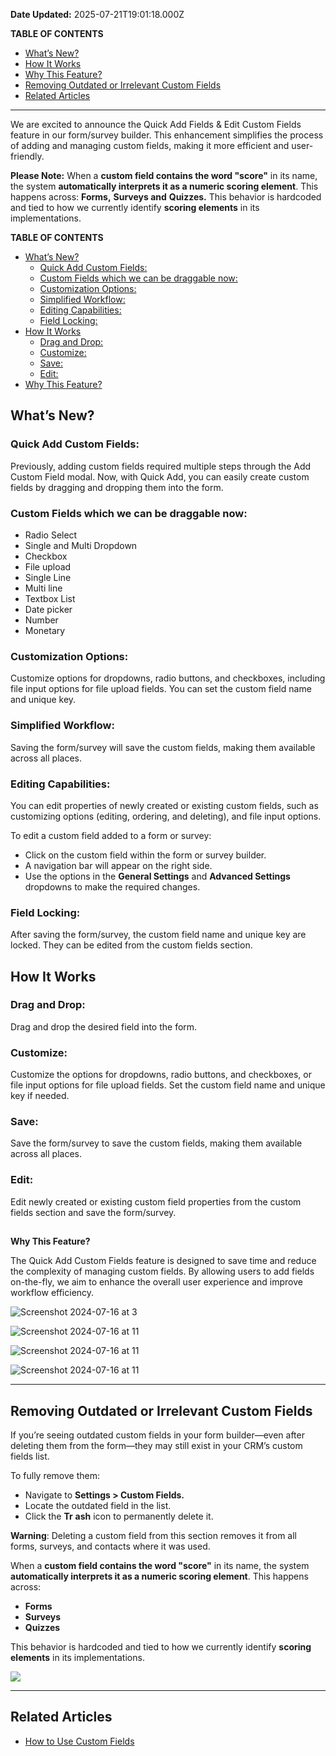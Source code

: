 **Date Updated:** 2025-07-21T19:01:18.000Z

**TABLE OF CONTENTS**

* [What’s New?](#What%E2%80%99s-New?)
* [How It Works](#How-It-Works)
* [Why This Feature?](#Why-This-Feature?)
* [Removing Outdated or Irrelevant Custom Fields](#Removing-Outdated-or-Irrelevant-Custom-Fields)
* [Related Articles](#Related-Articles)

---

We are excited to announce the Quick Add Fields & Edit Custom Fields feature in our form/survey builder. This enhancement simplifies the process of adding and managing custom fields, making it more efficient and user-friendly.
  
  
**Please Note:** When a **custom field contains the word "score"** in its name, the system **automatically interprets it as a numeric scoring element**. This happens across: **Forms,** **Surveys and** **Quizzes.** This behavior is hardcoded and tied to how we currently identify **scoring elements** in its implementations.

  
**TABLE OF CONTENTS**

* [What’s New?](#What%E2%80%99s-New?)  
   * [Quick Add Custom Fields: ](#Quick-Add-Custom-Fields%3A%C2%A0)  
   * [Custom Fields which we can be draggable now:](#Custom-Fields-which-we-can-be-draggable-now%3A)  
   * [Customization Options: ](#Customization-Options%3A%C2%A0)  
   * [Simplified Workflow: ](#Simplified-Workflow%3A%C2%A0)  
   * [Editing Capabilities: ](#Editing-Capabilities%3A%C2%A0)  
   * [Field Locking: ](#Field-Locking%3A%C2%A0)
* [How It Works](#How-It-Works)  
   * [Drag and Drop:](#Drag-and-Drop%3A)  
   * [Customize: ](#Customize%3A%C2%A0)  
   * [Save: ](#Save%3A%C2%A0)  
   * [Edit: ](#Edit%3A%C2%A0)
* [Why This Feature?](#Why-This-Feature?)

  
## **What’s New?**

  
### **Quick Add Custom Fields:** 

Previously, adding custom fields required multiple steps through the Add Custom Field modal. Now, with Quick Add, you can easily create custom fields by dragging and dropping them into the form.

### **Custom Fields which we can be draggable now:**

* Radio Select
* Single and Multi Dropdown
* Checkbox
* File upload
* Single Line
* Multi line
* Textbox List
* Date picker
* Number
* Monetary

### **Customization Options:** 

Customize options for dropdowns, radio buttons, and checkboxes, including file input options for file upload fields. You can set the custom field name and unique key.

### **Simplified Workflow:** 

Saving the form/survey will save the custom fields, making them available across all places.

### **Editing Capabilities:** 

You can edit properties of newly created or existing custom fields, such as customizing options (editing, ordering, and deleting), and file input options.  
  
To edit a custom field added to a form or survey:

* Click on the custom field within the form or survey builder.
* A navigation bar will appear on the right side.
* Use the options in the **General Settings** and **Advanced Settings** dropdowns to make the required changes.

### **Field Locking:** 

After saving the form/survey, the custom field name and unique key are locked. They can be edited from the custom fields section.

  
## **How It Works**

### **Drag and Drop:**

Drag and drop the desired field into the form.

### **Customize:** 

Customize the options for dropdowns, radio buttons, and checkboxes, or file input options for file upload fields. Set the custom field name and unique key if needed.

### **Save:** 

Save the form/survey to save the custom fields, making them available across all places.

### **Edit:** 

Edit newly created or existing custom field properties from the custom fields section and save the form/survey.

##   
**Why This Feature?**

The Quick Add Custom Fields feature is designed to save time and reduce the complexity of managing custom fields. By allowing users to add fields on-the-fly, we aim to enhance the overall user experience and improve workflow efficiency.

![Screenshot 2024-07-16 at 3](https://s3.amazonaws.com/cdn.freshdesk.com/data/helpdesk/attachments/production/155031776134/original/y-yTzmApRBsX7H3Rf7AktocDClqD6TVslA.jpeg?1724811588)

![Screenshot 2024-07-16 at 11](https://s3.amazonaws.com/cdn.freshdesk.com/data/helpdesk/attachments/production/155031776135/original/jAEPgE2BS1Bt7k4Oku4IBalaHI39kfTLvg.jpeg?1724811588)

![Screenshot 2024-07-16 at 11](https://s3.amazonaws.com/cdn.freshdesk.com/data/helpdesk/attachments/production/155031776137/original/Hq9K7EXHhEQL4wHbOHbiDQiZSkJ2zmasYg.jpeg?1724811588)

![Screenshot 2024-07-16 at 11](https://s3.amazonaws.com/cdn.freshdesk.com/data/helpdesk/attachments/production/155031776136/original/NN-wb-bkQE9uTydb1Y-dbtgYhanevmzg5Q.jpeg?1724811588)

---

## **Removing Outdated or Irrelevant Custom Fields**

  
If you’re seeing outdated custom fields in your form builder—even after deleting them from the form—they may still exist in your CRM’s custom fields list.

To fully remove them:

* Navigate to **Settings > Custom Fields.**
* Locate the outdated field in the list.
* Click the **Tr** **ash** icon to permanently delete it.

  
**Warning**: Deleting a custom field from this section removes it from all forms, surveys, and contacts where it was used.

  
When a **custom field contains the word "score"** in its name, the system **automatically interprets it as a numeric scoring element**. This happens across:

* **Forms**
* **Surveys**
* **Quizzes**

This behavior is hardcoded and tied to how we currently identify **scoring elements** in its implementations.

  
![](https://s3.amazonaws.com/cdn.freshdesk.com/data/helpdesk/attachments/production/155045768887/original/153TU6SGEo5QvZxrOVwTqrwyj1Hmu8pd6w.png?1745843510)

  
---

## **Related Articles**

  
* [How to Use Custom Fields](https://help.gohighlevel.com/en/support/solutions/articles/48001161579)